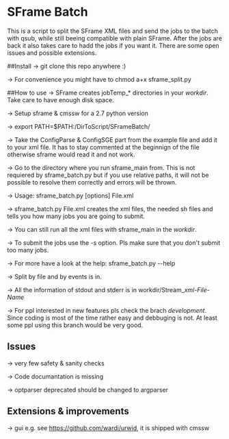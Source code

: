 # SFrame Batch

This is a script to split the SFrame XML files and send the jobs to the batch with qsub, while still beeing compatible with plain SFrame. After the jobs are back it also takes care to hadd the jobs if you want it.
There are some open issues and possible extensions.


##Install
-> git clone this repo anywhere :)

-> For convenience you might have to chmod a+x sframe_split.py 

##How to use
-> SFrame creates jobTemp_* directories in your *workdir*. Take care to have enough disk space.

-> Setup sframe & cmssw for a 2.7 python version 

-> export PATH=$PATH:/DirToScript/SFrameBatch/ 

-> Take the ConfigParse & ConfigSGE part from the example file and add it to your xml file. It has to stay commented at the beginnign of the file otherwise sframe would read it and not work.

-> Go to the directory where you run sframe_main from. This is not requiered by sframe_batch.py but if you use relative paths, it will not be possible to resolve them correctly and errors will be thrown.

-> Usage: sframe_batch.py [options] File.xml

-> sframe_batch.py File.xml creates the xml files, the needed sh files and tells you how many jobs you are going to submit.

-> You can still run all the xml files with sframe_main in the *workdir*.

-> To submit the jobs use the -s option. Pls make sure that you don't submit too many jobs. 

-> For more have a look at the help: sframe_batch.py --help

-> Split by file and by events is in.

-> All the information of stdout and stderr is in workdir/Stream_*xml-File-Name*

-> For ppl interested in new features pls check the brach *development*. Since coding is most of the time rather easy and debbuging is not. At least some ppl using this branch would be very good. 

## Issues 

-> very few safety & sanity checks

-> Code documantation is missing

-> optparser deprecated should be changed to argparser

## Extensions & improvements


-> gui e.g. see https://github.com/wardi/urwid, it is shipped with cmssw
